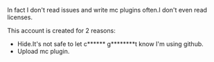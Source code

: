 In fact I don't read issues and write mc plugins often.I don't even read licenses.

This account is created for 2 reasons:
* Hide.It's not safe to let c****** g********t know I'm using github.
* Upload mc plugin.

